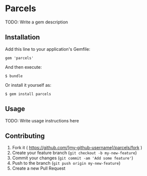 # Parcels

TODO: Write a gem description

## Installation

Add this line to your application's Gemfile:

    gem 'parcels'

And then execute:

    $ bundle

Or install it yourself as:

    $ gem install parcels

## Usage

TODO: Write usage instructions here

## Contributing

1. Fork it ( https://github.com/[my-github-username]/parcels/fork )
2. Create your feature branch (`git checkout -b my-new-feature`)
3. Commit your changes (`git commit -am 'Add some feature'`)
4. Push to the branch (`git push origin my-new-feature`)
5. Create a new Pull Request
